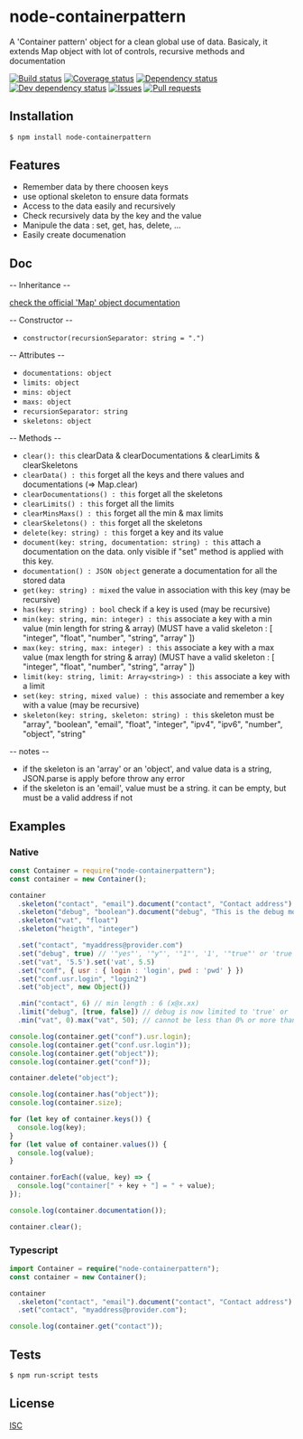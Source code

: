 # node-containerpattern
A 'Container pattern' object for a clean global use of data.
Basicaly, it extends Map object with lot of controls, recursive methods and documentation

[![Build status](https://api.travis-ci.org/Psychopoulet/node-containerpattern.svg?branch=master)](https://travis-ci.org/Psychopoulet/node-containerpattern)
[![Coverage status](https://coveralls.io/repos/github/Psychopoulet/node-containerpattern/badge.svg?branch=master)](https://coveralls.io/github/Psychopoulet/node-containerpattern)
[![Dependency status](https://david-dm.org/Psychopoulet/node-containerpattern/status.svg)](https://david-dm.org/Psychopoulet/node-containerpattern)
[![Dev dependency status](https://david-dm.org/Psychopoulet/node-containerpattern/dev-status.svg)](https://david-dm.org/Psychopoulet/node-containerpattern?type=dev)
[![Issues](https://img.shields.io/github/issues/Psychopoulet/node-containerpattern.svg)](https://github.com/Psychopoulet/node-containerpattern/issues)
[![Pull requests](https://img.shields.io/github/issues-pr/Psychopoulet/node-containerpattern.svg)](https://github.com/Psychopoulet/node-containerpattern/pulls)

## Installation

```bash
$ npm install node-containerpattern
```

## Features

  * Remember data by there choosen keys
  * use optional skeleton to ensure data formats
  * Access to the data easily and recursively
  * Check recursively data by the key and the value
  * Manipule the data : set, get, has, delete, ...
  * Easily create documenation

## Doc

  -- Inheritance --

  [check the official 'Map' object documentation](https://developer.mozilla.org/en-US/docs/Web/JavaScript/Reference/Global_Objects/Map)

  -- Constructor --

  * ``` constructor(recursionSeparator: string = ".") ```

  -- Attributes --

  * ``` documentations: object ```
  * ``` limits: object ```
  * ``` mins: object ```
  * ``` maxs: object ```
  * ``` recursionSeparator: string ```
  * ``` skeletons: object ```

  -- Methods --

  * ``` clear(): this ``` clearData & clearDocumentations & clearLimits & clearSkeletons
  * ``` clearData() : this ``` forget all the keys and there values and documentations (=> Map.clear)
  * ``` clearDocumentations() : this ``` forget all the skeletons
  * ``` clearLimits() : this ``` forget all the limits
  * ``` clearMinsMaxs() : this ``` forget all the min & max limits
  * ``` clearSkeletons() : this ``` forget all the skeletons
  * ``` delete(key: string) : this ``` forget a key and its value
  * ``` document(key: string, documentation: string) : this ``` attach a documentation on the data. only visible if "set" method is applied with this key.
  * ``` documentation() : JSON object ``` generate a documentation for all the stored data
  * ``` get(key: string) : mixed ``` the value in association with this key (may be recursive)
  * ``` has(key: string) : bool ``` check if a key is used (may be recursive)
  * ``` min(key: string, min: integer) : this ``` associate a key with a min value (min length for string & array) (MUST have a valid skeleton : [ "integer", "float", "number", "string", "array" ])
  * ``` max(key: string, max: integer) : this ``` associate a key with a max value (max length for string & array) (MUST have a valid skeleton : [ "integer", "float", "number", "string", "array" ])
  * ``` limit(key: string, limit: Array<string>) : this ``` associate a key with a limit
  * ``` set(key: string, mixed value) : this ``` associate and remember a key with a value (may be recursive)
  * ``` skeleton(key: string, skeleton: string) : this ``` skeleton must be "array", "boolean", "email", "float", "integer", "ipv4", "ipv6", "number", "object", "string"

  -- notes --

  * if the skeleton is an 'array' or an 'object', and value data is a string, JSON.parse is apply before throw any error
  * if the skeleton is an 'email', value must be a string. it can be empty, but must be a valid address if not

## Examples

### Native

```javascript
const Container = require("node-containerpattern");
const container = new Container();

container
  .skeleton("contact", "email").document("contact", "Contact address")
  .skeleton("debug", "boolean").document("debug", "This is the debug module")
  .skeleton("vat", "float")
  .skeleton("heigth", "integer")

  .set("contact", "myaddress@provider.com")
  .set("debug", true) // '"yes"', '"y"', '"1"', '1', '"true"' or 'true' => get = true, else => get = false
  .set("vat", '5.5').set('vat', 5.5)
  .set("conf", { usr : { login : 'login', pwd : 'pwd' } })
  .set("conf.usr.login", "login2")
  .set("object", new Object())

  .min("contact", 6) // min length : 6 (x@x.xx)
  .limit("debug", [true, false]) // debug is now limited to 'true' or 'false'
  .min("vat", 0).max("vat", 50); // cannot be less than 0% or more than 50%

console.log(container.get("conf").usr.login);
console.log(container.get("conf.usr.login"));
console.log(container.get("object"));
console.log(container.get("conf"));

container.delete("object");

console.log(container.has("object"));
console.log(container.size);

for (let key of container.keys()) {
  console.log(key);
}
for (let value of container.values()) {
  console.log(value);
}

container.forEach((value, key) => {
  console.log("container[" + key + "] = " + value);
});

console.log(container.documentation());

container.clear();
```

### Typescript

```typescript
import Container = require("node-containerpattern");
const container = new Container();

container
  .skeleton("contact", "email").document("contact", "Contact address")
  .set("contact", "myaddress@provider.com");

console.log(container.get("contact"));

```

## Tests

```bash
$ npm run-script tests
```

## License

  [ISC](LICENSE)
